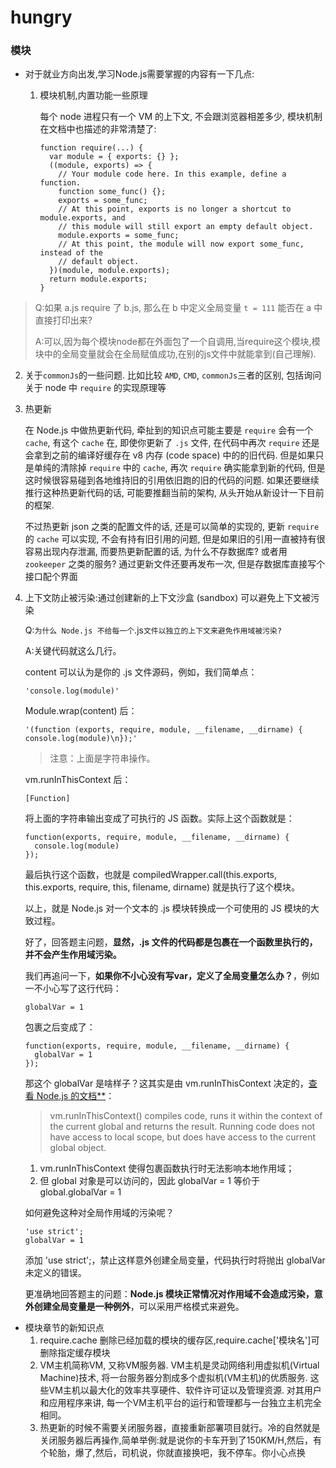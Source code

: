 # hungry

### 模块

* 对于就业方向出发,学习Node.js需要掌握的内容有一下几点:

  1. 模块机制,内置功能一些原理

     每个 node 进程只有一个 VM 的上下文, 不会跟浏览器相差多少, 模块机制在文档中也描述的非常清楚了:

     ```
     function require(...) {
       var module = { exports: {} };
       ((module, exports) => {
         // Your module code here. In this example, define a function.
         function some_func() {};
         exports = some_func;
         // At this point, exports is no longer a shortcut to module.exports, and
         // this module will still export an empty default object.
         module.exports = some_func;
         // At this point, the module will now export some_func, instead of the
         // default object.
       })(module, module.exports);
       return module.exports;
     }
     ```




> Q:如果 a.js require 了 b.js, 那么在 b 中定义全局变量 `t = 111` 能否在 a 中直接打印出来?
>
> A:可以,因为每个模块node都在外面包了一个自调用,当require这个模块,模块中的全局变量就会在全局赋值成功,在别的js文件中就能拿到(自己理解).

2. 关于`commonJs`的一些问题. 比如比较 `AMD`, `CMD`, `commonJs`三者的区别, 包括询问关于 node 中 `require` 的实现原理等

3. 热更新

   在 Node.js 中做热更新代码, 牵扯到的知识点可能主要是 `require` 会有一个 `cache`, 有这个 `cache` 在, 即使你更新了 `.js` 文件, 在代码中再次 `require` 还是会拿到之前的编译好缓存在 v8 内存 (code space) 中的的旧代码. 但是如果只是单纯的清除掉 `require` 中的 `cache`, 再次 `require` 确实能拿到新的代码, 但是这时候很容易碰到各地维持旧的引用依旧跑的旧的代码的问题. 如果还要继续推行这种热更新代码的话, 可能要推翻当前的架构, 从头开始从新设计一下目前的框架.

   不过热更新 json 之类的配置文件的话, 还是可以简单的实现的, 更新 `require` 的 `cache` 可以实现, 不会有持有旧引用的问题, 但是如果旧的引用一直被持有很容易出现内存泄漏, 而要热更新配置的话, 为什么不存数据库? 或者用 `zookeeper` 之类的服务? 通过更新文件还要再发布一次, 但是存数据库直接写个接口配个界面

4. 上下文防止被污染:通过创建新的上下文沙盒 (sandbox) 可以避免上下文被污染

   Q:`为什么 Node.js 不给每一个`.js`文件以独立的上下文来避免作用域被污染?`

   A:关键代码就这么几行。

   content 可以认为是你的 .js 文件源码，例如，我们简单点：

   ```
   'console.log(module)'

   ```

   Module.wrap(content) 后：

   ```
   '(function (exports, require, module, __filename, __dirname) { console.log(module)\n});'

   ```

   > 注意：上面是字符串操作。

   vm.runInThisContext 后：

   ```
   [Function]

   ```

   将上面的字符串输出变成了可执行的 JS 函数。实际上这个函数就是：

   ```
   function(exports, require, module, __filename, __dirname) {
     console.log(module)
   });

   ```

   最后执行这个函数，也就是 compiledWrapper.call(this.exports, this.exports, require, this, filename, dirname) 就是执行了这个模块。

   以上，就是 Node.js 对一个文本的 .js 模块转换成一个可使用的 JS 模块的大致过程。

   好了，回答题主问题，**显然，.js 文件的代码都是包裹在一个函数里执行的，并不会产生作用域污染。**

   我们再追问一下，**如果你不小心没有写var，定义了全局变量怎么办？**，例如一不小心写了这行代码：

   ```
   globalVar = 1

   ```

   包裹之后变成了：

   ```
   function(exports, require, module, __filename, __dirname) {
     globalVar = 1
   });

   ```

   那这个 globalVar 是啥样子？这其实是由 vm.runInThisContext 决定的，[查看 Node.js 的文档**](https://link.zhihu.com/?target=https%3A//nodejs.org/api/vm.html%23vm_vm_runinthiscontext_code_options)：

   > vm.runInThisContext() compiles code, runs it within the context of the current global and returns the result. Running code does not have access to local scope, but does have access to the current global object.

   1. vm.runInThisContext 使得包裹函数执行时无法影响本地作用域；
   2. 但 global 对象是可以访问的，因此 globalVar = 1 等价于 global.globalVar = 1

   如何避免这种对全局作用域的污染呢？

   ```
   'use strict';
   globalVar = 1

   ```

   添加 'use strict';，禁止这样意外创建全局变量，代码执行时将抛出 globalVar 未定义的错误。

   更准确地回答题主的问题：**Node.js 模块正常情况对作用域不会造成污染，意外创建全局变量是一种例外**，可以采用严格模式来避免。



* 模块章节的新知识点
  1. require.cache 删除已经加载的模块的缓存区,require.cache['模块名']可删除指定缓存模块
  2. VM主机简称VM, 又称VM服务器. VM主机是灵动网络利用虚拟机(Virtual Machine)技术, 将一台服务器分割成多个虚拟机(VM主机)的优质服务. 这些VM主机以最大化的效率共享硬件、软件许可证以及管理资源. 对其用户和应用程序来讲, 每一个VM主机平台的运行和管理都与一台独立主机完全相同。
  3. 热更新的时候不需要关闭服务器，直接重新部署项目就行。冷的自然就是关闭服务器后再操作,简单举例:就是说你的卡车开到了150KM/H,然后，有个轮胎，爆了,然后，司机说，你就直接换吧，我不停车。你小心点换










